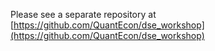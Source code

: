 Please see a separate repository at [https://github.com/QuantEcon/dse_workshop](https://github.com/QuantEcon/dse_workshop)
